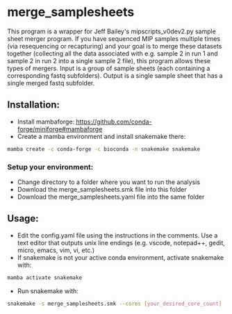 # merge_samplesheets

This program is a wrapper for Jeff Bailey's mipscripts_v0dev2.py sample sheet
merger program. If you have sequenced MIP samples multiple times (via
resequencing or recapturing) and your goal is to merge these datasets together
(collecting all the data associated with e.g. sample 2 in run 1 and sample 2 in
run 2 into a single sample 2 file), this program allows these types of mergers.
Input is a group of sample sheets (each containing a corresponding fastq
subfolders). Output is a single sample sheet that has a single merged fastq
subfolder.

## Installation:
 - Install mambaforge: https://github.com/conda-forge/miniforge#mambaforge
 - Create a mamba environment and install snakemake there:
```bash
mamba create -c conda-forge -c bioconda -n snakemake snakemake
```

### Setup your environment:
 - Change directory to a folder where you want to run the analysis
 - Download the merge_samplesheets.smk file into this folder
 - Download the merge_samplesheets.yaml file into the same folder

## Usage:
 - Edit the config.yaml file using the instructions in the comments. Use a text editor that outputs unix line endings (e.g. vscode, notepad++, gedit, micro, emacs, vim, vi, etc.)
 - If snakemake is not your active conda environment, activate snakemake with:
```bash
mamba activate snakemake
```
 - Run snakemake with:
```bash
snakemake -s merge_samplesheets.smk --cores [your_desired_core_count]
```

